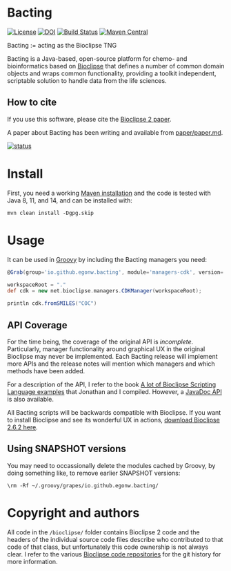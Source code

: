 # Bacting

[![License](https://img.shields.io/badge/License-EPL%201.0-red.svg)](https://opensource.org/licenses/EPL-1.0)
[![DOI](https://zenodo.org/badge/DOI/10.5281/zenodo.3464456.svg)](https://doi.org/10.5281/zenodo.3464456)
[![Build Status](https://travis-ci.org/egonw/bacting.svg?branch=master)](https://travis-ci.org/egonw/bacting)
[![Maven Central](https://img.shields.io/maven-central/v/io.github.egonw.bacting/bacting.svg?label=Maven%20Central)](https://search.maven.org/search?q=g:%22io.github.egonw.bacting%22%20AND%20a:%22bacting%22)

Bacting := acting as the Bioclipse TNG

Bacting is a Java-based, open-source platform for chemo- and bioinformatics based on [Bioclipse](https://scholia.toolforge.org/topic/Q1769726)
that defines a number of common domain objects and wraps common functionality, providing a toolkit independent, scriptable solution to
handle data from the life sciences.

## How to cite

If you use this software, please cite the [Bioclipse 2 paper](https://bmcbioinformatics.biomedcentral.com/articles/10.1186/1471-2105-10-397).

A paper about Bacting has been writing and available from [paper/paper.md](paper/paper.md).

[![status](https://joss.theoj.org/papers/c306d8f50a6390d21b43633c99cbe4c3/status.svg)](https://joss.theoj.org/papers/c306d8f50a6390d21b43633c99cbe4c3)

# Install

First, you need a working [Maven installation](https://www.google.nl/search?q=install+maven) and the code is tested with
Java 8, 11, and 14, and can be installed with:

```shell
mvn clean install -Dgpg.skip
```

# Usage

It can be used in [Groovy](https://en.wikipedia.org/wiki/Apache_Groovy) by including the
Bacting managers you need:

```groovy
@Grab(group='io.github.egonw.bacting', module='managers-cdk', version='0.0.13')

workspaceRoot = "."
def cdk = new net.bioclipse.managers.CDKManager(workspaceRoot);

println cdk.fromSMILES("COC")
```

## API Coverage

For the time being, the coverage of the original API is *incomplete*.
Particularly, manager functionality around graphical UX
in the original Bioclipse may never be implemented. Each Bacting release will implement more APIs and
the release notes will mention which managers and which methods have been added.

For a description of the API, I refer to the book
[A lot of Bioclipse Scripting Language examples](https://bioclipse.github.io/bioclipse.scripting/) that
Jonathan and I compiled. However, a [JavaDoc API](https://egonw.github.io/bacting-api/) is also available.

All Bacting scripts will be backwards compatible with Bioclipse. If you want to install Bioclipse
and see its wonderful UX in actions, [download Bioclipse 2.6.2 here](https://sourceforge.net/projects/bioclipse/files/bioclipse2/bioclipse2.6.2/).

## Using SNAPSHOT versions

You may need to occassionally delete the
modules cached by Groovy, by doing something like, to remove earlier SNAPSHOT versions:

```shell
\rm -Rf ~/.groovy/grapes/io.github.egonw.bacting/
```

# Copyright and authors

All code in the `/bioclipse/` folder contains Bioclipse 2 code and the headers of the individual
source code files describe who contributed to that code of that class, but unfortunately this code
ownership is not always clear. I refer to the various [Bioclipse code repositories](https://github.com/bioclipse)
for the git history for more information.

